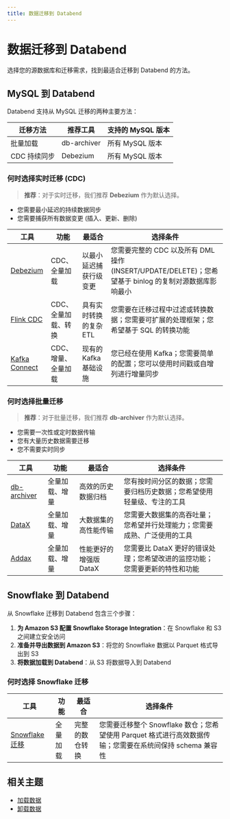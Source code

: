 ```yaml
---
title: 数据迁移到 Databend
---
```


# 数据迁移到 Databend

选择您的源数据库和迁移需求，找到最适合迁移到 Databend 的方法。

## MySQL 到 Databend

Databend 支持从 MySQL 迁移的两种主要方法：

| 迁移方法                 | 推荐工具                     | 支持的 MySQL 版本        |
|--------------------------|------------------------------|--------------------------|
| 批量加载                 | db-archiver                  | 所有 MySQL 版本          |
| CDC 持续同步             | Debezium                     | 所有 MySQL 版本          |

### 何时选择实时迁移 (CDC)

> **推荐**：对于实时迁移，我们推荐 **Debezium** 作为默认选择。

- 您需要最小延迟的持续数据同步
- 您需要捕获所有数据变更 (插入、更新、删除)

| 工具 | 功能 | 最适合 | 选择条件 |
|------|------------|----------|-------------|
| [Debezium](/tutorials/migrate/migrating-from-mysql-with-debezium) | CDC、全量加载 | 以最小延迟捕获行级变更 | 您需要完整的 CDC 以及所有 DML 操作 (INSERT/UPDATE/DELETE)；您希望基于 binlog 的复制对源数据库影响最小 |
| [Flink CDC](/tutorials/migrate/migrating-from-mysql-with-flink-cdc) | CDC、全量加载、转换 | 具有实时转换的复杂 ETL | 您需要在迁移过程中过滤或转换数据；您需要可扩展的处理框架；您希望基于 SQL 的转换功能 |
| [Kafka Connect](/tutorials/migrate/migrating-from-mysql-with-kafka-connect) | CDC、增量、全量加载 | 现有的 Kafka 基础设施 | 您已经在使用 Kafka；您需要简单的配置；您可以使用时间戳或自增列进行增量同步 |

### 何时选择批量迁移

> **推荐**：对于批量迁移，我们推荐 **db-archiver** 作为默认选择。

- 您需要一次性或定时数据传输
- 您有大量历史数据需要迁移
- 您不需要实时同步

| 工具 | 功能 | 最适合 | 选择条件 |
|------|------------|----------|-------------|
| [db-archiver](/tutorials/migrate/migrating-from-mysql-with-db-archiver) | 全量加载、增量 | 高效的历史数据归档 | 您有按时间分区的数据；您需要归档历史数据；您希望使用轻量级、专注的工具 |
| [DataX](/tutorials/migrate/migrating-from-mysql-with-datax) | 全量加载、增量 | 大数据集的高性能传输 | 您需要大数据集的高吞吐量；您希望并行处理能力；您需要成熟、广泛使用的工具 |
| [Addax](/tutorials/migrate/migrating-from-mysql-with-addax) | 全量加载、增量 | 性能更好的增强版 DataX | 您需要比 DataX 更好的错误处理；您希望改进的监控功能；您需要更新的特性和功能 |

## Snowflake 到 Databend

从 Snowflake 迁移到 Databend 包含三个步骤：

1. **为 Amazon S3 配置 Snowflake Storage Integration**：在 Snowflake 和 S3 之间建立安全访问
2. **准备并导出数据到 Amazon S3**：将您的 Snowflake 数据以 Parquet 格式导出到 S3
3. **将数据加载到 Databend**：从 S3 将数据导入到 Databend

### 何时选择 Snowflake 迁移

| 工具 | 功能 | 最适合 | 选择条件 |
|------|------------|----------|-------------|
| [Snowflake 迁移](/tutorials/migrate/migrating-from-snowflake) | 全量加载 | 完整的数仓转换 | 您需要迁移整个 Snowflake 数仓；您希望使用 Parquet 格式进行高效数据传输；您需要在系统间保持 schema 兼容性 |

## 相关主题

- [加载数据](/guides/load-data/)
- [卸载数据](/guides/unload-data/)